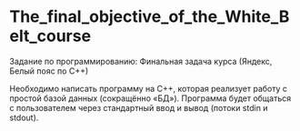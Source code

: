 # The_final_objective_of_the_White_Belt_course
Задание по программированию: Финальная задача курса (Яндекс, Белый пояс по С++)

Необходимо написать программу на С++, которая реализует работу с простой базой данных (сокращённо «БД»). Программа будет общаться с пользователем через стандартный ввод и вывод (потоки stdin и stdout).

